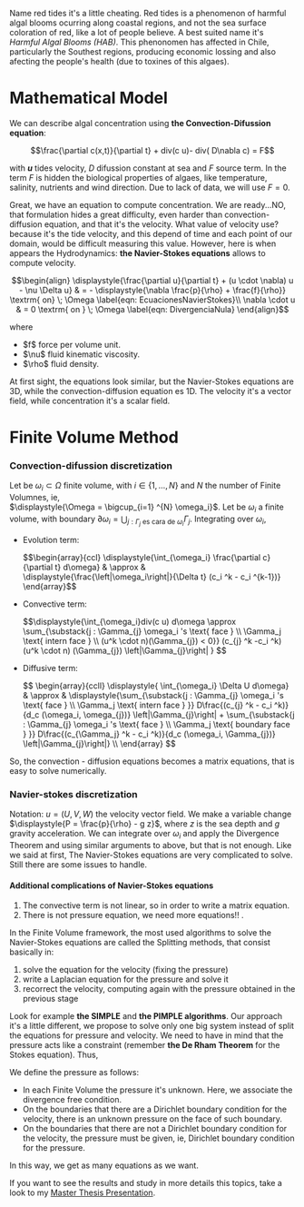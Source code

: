Name red tides it's a little cheating. Red tides is a phenomenon of harmful algal blooms ocurring along coastal regions, and not the sea surface coloration of red, like a lot of people believe. A best suited name it's <i>Harmful Algal Blooms (HAB)</i>.
This phenonomen has affected in Chile, particularly the Southest regions, producing economic lossing and also afecting the people's health (due to toxines of this algaes).

<h1> Mathematical Model </h1>

We can describe algal concentration using <b>the Convection-Difussion equation</b>:

$$\frac{\partial c(x,t)}{\partial t}  + div(c u)- div(  D\nabla c) = F$$

with <strong>$u$</strong> tides velocity, $D$ difussion constant at sea and $F$ source term.
In the term $F$ is hidden the biological properties of algaes, like temperature, salinity, nutrients and wind direction.
Due to lack of data, we will use $F=0$.

Great, we have an equation to compute concentration. We are ready...NO, that formulation hides a great difficulty, even harder than convection-diffusion equation,
and that it's the velocity. What value of velocity use? because it's the tide velocity, and this depend of time and each point of our domain, would be difficult measuring this value. However, here is when appears the Hydrodynamics: <b>the Navier-Stokes equations</b> allows to compute velocity.

$$\begin{align}
\displaystyle{\frac{\partial u}{\partial t} + (u \cdot \nabla) u - \nu \Delta u}  & =    - \displaystyle{\nabla \frac{p}{\rho} + \frac{f}{\rho}} 
\textrm{ on} \; \Omega 
\label{eqn: EcuacionesNavierStokes}\\
\nabla \cdot u & =  0  \textrm{ on } \; \Omega 
\label{eqn: DivergenciaNula}
\end{align}$$

where
<ul>
    <li> $f$ force per volume unit. </li>
    <li> $\nu$ fluid kinematic viscosity. </li>
    <li> $\rho$ fluid density. </li>
</ul> 

At first sight, the equations look similar, but the Navier-Stokes equations are 3D, while the convection-diffusion equation es 1D. 
The velocity it's a vector field, while concentration it's a scalar field.

<h1> Finite Volume Method </h1>

<h3> Convection-difussion discretization </h3>

Let be $\omega_i \subset \Omega$ finite volume, with $i \in \{1, \ldots, N\}$ and
$N$ the number of Finite Volumnes, ie,  
$\displaystyle{\Omega = \bigcup_{i=1} ^{N} \omega_i}$. 
Let be $\omega_i$ a finite volume,  with boundary 
$\displaystyle{\partial \omega_i = \bigcup_{j: \Gamma_{j} \text{ es cara de } \omega_i}  \Gamma_{j}}$. 
Integrating over $\omega_i$,

<ul>
    <li> Evolution term: </li>
    <p>$$\begin{array}{ccl}
    \displaystyle{\int_{\omega_i} \frac{\partial c}{\partial t} d\omega} 
    & \approx & \displaystyle{\frac{\left|\omega_i\right|}{\Delta t} (c_i ^k - c_i ^{k-1})}
    \end{array}$$ </p>
    <li> Convective term: </li> 
     <p>$$\displaystyle{\int_{\omega_i}div(c u) d\omega \approx \sum_{\substack{j : \Gamma_{j}  \omega_i 's \text{ face } \\
     \Gamma_j \text{ intern face } \\
     (u^k \cdot n)(\Gamma_{j}) < 0}} (c_{j} ^k -c_i ^k) (u^k \cdot n) (\Gamma_{j}) \left|\Gamma_{j}\right| } $$ </p>
     <li> Diffusive term:</li>
     <p> $$ \begin{array}{ccll}
\displaystyle{ \int_{\omega_i} \Delta U d\omega} 
& \approx & \displaystyle{\sum_{\substack{j : \Gamma_{j} \omega_i 's \text{ face } \\  
       \Gamma_j \text{ intern face } }} D\frac{(c_{j} ^k - c_i ^k)}{d_c (\omega_i, \omega_{j})} \left|\Gamma_{j}\right| + 
       \sum_{\substack{j : \Gamma_{j} \omega_i 's \text{ face } \\  
       \Gamma_j \text{ boundary face } }} D\frac{(c_{\Gamma_j} ^k - c_i ^k)}{d_c (\omega_i, \Gamma_{j})} \left|\Gamma_{j}\right|} \\
\end{array} $$ </p>
</ul>

So, the convection - diffusion equations becomes a matrix equations, that is easy to solve numerically.

<h3> Navier-stokes discretization </h3>

Notation: $u = (U, V, W)$ the velocity vector field.
We make a variable change $\displaystyle{P = \frac{p}{\rho} - g z}$, 
where $z$ is the sea depth and $g$ gravity acceleration.
We can integrate over $\omega_i$ and apply the Divergence Theorem and using similar arguments to above, but that is not enough.
Like we said at first, The Navier-Stokes equations are very complicated to solve. Still there are some issues to handle.

<h4>Additional complications of Navier-Stokes equations</h4>
  <ol>
  <li> The convective term is not linear, so in order to write a matrix equation. </li>
  <li> There is not pressure equation, we need more equations!! .</li>
  </ol>
  
  In the Finite Volume framework, the most used algorithms to solve the Navier-Stokes equations are called the Splitting methods, that consist basically in:
  <ol>
    <li> solve the equation for the velocity (fixing the pressure) </li>
    <li> write a Laplacian equation for the pressure and solve it  </li>
    <li> recorrect the velocity, computing again with the pressure obtained in the previous stage</li>
  </ol>
  
  Look for example <strong>the SIMPLE</strong> and <strong>the PIMPLE algorithms</strong>.
  Our approach it's a little different, we propose to solve only one big system instead of split the equations for pressure and velocity.
  We need to have in mind that the pressure acts like a constraint (remember <strong>the De Rham Theorem</strong> for the Stokes equation). Thus,
  
  <p>We define the pressure as follows: </p>
  <ul>
      <li> In each Finite Volume the pressure it's unknown. Here, we associate the divergence free condition. </li>
      <li> On the boundaries that there are a Dirichlet boundary condition for the velocity, there is an unknown pressure on the face of such boundary. </li>
      <li> On the boundaries that there are not a Dirichlet boundary condition for the velocity, the pressure must be given, ie, Dirichlet boundary condition for the pressure.  </li>
  </ul>
  
  In this way, we get as many equations as we want.
  
  If you want to see the results and study in more details this topics, take a look to my <a href="https://rodrigozelada.github.io/DefensaDeTesis">Master Thesis Presentation</a>.
